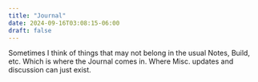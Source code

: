 ```yaml
---
title: "Journal"
date: 2024-09-16T03:08:15-06:00
draft: false
---
```


Sometimes I think of things that may not belong in the usual Notes, Build, etc.
Which is where the Journal comes in. Where Misc. updates and discussion can just
exist.


